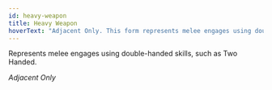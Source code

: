 ```yaml
---
id: heavy-weapon
title: Heavy Weapon
hoverText: "Adjacent Only. This form represents melee engages using double-handed skills, such as Two Handed."
---
```


Represents melee engages using double-handed skills, such as Two Handed.

*Adjacent Only*
